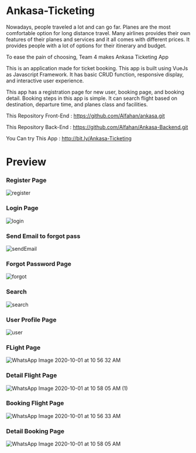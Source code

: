 # Ankasa-Ticketing

Nowadays, people traveled a lot and can go far. Planes are the most comfortable option for long distance travel. Many airlines provides their own features of their planes and services and it all comes with different prices. It provides people with a lot of options for their itinerary and budget.

To ease the pain of choosing, Team 4 makes Ankasa Ticketing App

This is an application made for ticket booking. This app is built using VueJs as Javascript Framework. It has basic CRUD function, responsive display, and interactive user experience.

This app has a registration page for new user, booking page, and booking detail. Booking steps in this app is simple. It can search flight based on destination, departure time, and planes class and facilities.

This Repository Front-End : https://github.com/Alfahan/ankasa.git

This Repository Back-End : https://github.com/Alfahan/Ankasa-Backend.git

You Can try This App : http://bit.ly/Ankasa-Ticketing


# Preview

### Register Page
![register](https://user-images.githubusercontent.com/47838819/94762335-95ba6100-03d1-11eb-992b-f0dc3733dd05.PNG)
### Login Page
![login](https://user-images.githubusercontent.com/47838819/94762333-93f09d80-03d1-11eb-93b6-d43313fe7a9a.PNG)
### Send Email to forgot pass
![sendEmail](https://user-images.githubusercontent.com/47838819/94762345-99e67e80-03d1-11eb-91c1-6f9c4b7a34da.PNG)
### Forgot Password Page
![forgot](https://user-images.githubusercontent.com/47838819/94762320-8cc98f80-03d1-11eb-9262-e67bc6f68fee.PNG)
### Search
![search](https://user-images.githubusercontent.com/47838819/94762336-9652f780-03d1-11eb-9ff9-5cf80846a330.PNG)
### User Profile Page
![user](https://user-images.githubusercontent.com/47838819/94762349-9bb04200-03d1-11eb-872a-2cc873b905dd.PNG)
### FLight Page
![WhatsApp Image 2020-10-01 at 10 56 32 AM](https://user-images.githubusercontent.com/47838819/94765504-61e13a80-03d5-11eb-9e6f-c33780d7eafa.jpeg)
### Detail Flight Page
![WhatsApp Image 2020-10-01 at 10 58 05 AM (1)](https://user-images.githubusercontent.com/47838819/94765383-57bf3c00-03d5-11eb-8722-85d414669093.jpeg)
### Booking Flight Page
![WhatsApp Image 2020-10-01 at 10 56 33 AM](https://user-images.githubusercontent.com/47838819/94765486-60177700-03d5-11eb-9f30-37909227dbaa.jpeg)
### Detail Booking Page
![WhatsApp Image 2020-10-01 at 10 58 05 AM](https://user-images.githubusercontent.com/47838819/94765453-5d1c8680-03d5-11eb-8856-a8238522643a.jpeg)


